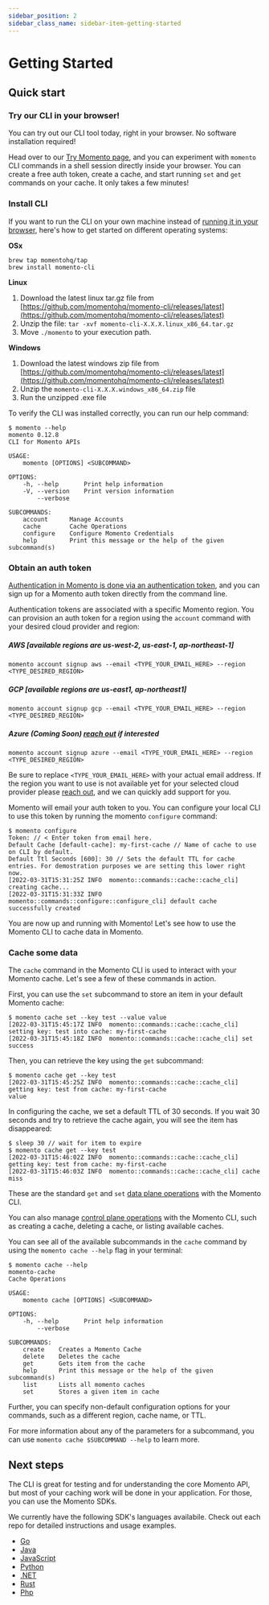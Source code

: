 ```yaml
---
sidebar_position: 2
sidebar_class_name: sidebar-item-getting-started
---
```


# Getting Started

## Quick start

### Try our CLI in your browser!

You can try out our CLI tool today, right in your browser.  No software installation required!

Head over to our [Try Momento page](https://www.gomomento.com/try-momento-for-free), and
you can experiment with `momento` CLI commands in a shell session directly inside your browser.
You can create a free auth token, create a cache, and start running `set` and `get` commands
on your cache.  It only takes a few minutes!

### Install CLI

If you want to run the CLI on your own machine instead of [running it in your browser](#try-our-cli-in-your-browser),
here's how to get started on different operating systems:

**OSx**

```
brew tap momentohq/tap
brew install momento-cli
```

**Linux**

1. Download the latest linux tar.gz file from [https://github.com/momentohq/momento-cli/releases/latest](https://github.com/momentohq/momento-cli/releases/latest)
2. Unzip the file: `tar -xvf momento-cli-X.X.X.linux_x86_64.tar.gz`
3. Move `./momento` to your execution path.

**Windows**

1. Download the latest windows zip file from [https://github.com/momentohq/momento-cli/releases/latest](https://github.com/momentohq/momento-cli/releases/latest)
2. Unzip the `momento-cli-X.X.X.windows_x86_64.zip` file
3. Run the unzipped .exe file

To verify the CLI was installed correctly, you can run our help command:

```
$ momento --help
momento 0.12.8
CLI for Momento APIs

USAGE:
    momento [OPTIONS] <SUBCOMMAND>

OPTIONS:
    -h, --help       Print help information
    -V, --version    Print version information
        --verbose

SUBCOMMANDS:
    account      Manage Accounts
    cache        Cache Operations
    configure    Configure Momento Credentials
    help         Print this message or the help of the given subcommand(s)
```

### Obtain an auth token

[Authentication in Momento is done via an authentication token](./how-it-works/momento-concepts#authentication-token), and you can sign up for a Momento auth token directly from the command line.

Authentication tokens are associated with a specific Momento region. You can provision an auth token for a region using the `account` command with your desired cloud provider and region:

##### AWS [available regions are us-west-2, us-east-1, ap-northeast-1]

```console
momento account signup aws --email <TYPE_YOUR_EMAIL_HERE> --region <TYPE_DESIRED_REGION>
```

##### GCP [available regions are us-east1, ap-northeast1]

```console
momento account signup gcp --email <TYPE_YOUR_EMAIL_HERE> --region <TYPE_DESIRED_REGION>
```

##### Azure (Coming Soon) [reach out](https://calendly.com/momento-meeting) if interested

```console
momento account signup azure --email <TYPE_YOUR_EMAIL_HERE> --region <TYPE_DESIRED_REGION>
```

Be sure to replace `<TYPE_YOUR_EMAIL_HERE>` with your actual email address. If the region you want to use is not available yet for your selected cloud provider please [reach out](https://calendly.com/momento-meeting), and we can quickly add support for you.

Momento will email your auth token to you. You can configure your local CLI to use this token by running the momento `configure` command:

```
$ momento configure
Token: // < Enter token from email here.
Default Cache [default-cache]: my-first-cache // Name of cache to use on CLI by default.
Default Ttl Seconds [600]: 30 // Sets the default TTL for cache entries. For demostration purposes we are setting this lower right now.
[2022-03-31T15:31:25Z INFO  momento::commands::cache::cache_cli] creating cache...
[2022-03-31T15:31:33Z INFO  momento::commands::configure::configure_cli] default cache successfully created
```

You are now up and running with Momento! Let's see how to use the Momento CLI to cache data in Momento.

### Cache some data

The `cache` command in the Momento CLI is used to interact with your Momento cache. Let's see a few of these commands in action.

First, you can use the `set` subcommand to store an item in your default Momento cache:

```
$ momento cache set --key test --value value
[2022-03-31T15:45:17Z INFO  momento::commands::cache::cache_cli] setting key: test into cache: my-first-cache
[2022-03-31T15:45:18Z INFO  momento::commands::cache::cache_cli] set success
```

Then, you can retrieve the key using the `get` subcommand:

```
$ momento cache get --key test
[2022-03-31T15:45:25Z INFO  momento::commands::cache::cache_cli] getting key: test from cache: my-first-cache
value
```

In configuring the cache, we set a default TTL of 30 seconds. If you wait 30 seconds and try to retrieve the cache again, you will see the item has disappeared:

```
$ sleep 30 // wait for item to expire
$ momento cache get --key test
[2022-03-31T15:46:02Z INFO  momento::commands::cache::cache_cli] getting key: test from cache: my-first-cache
[2022-03-31T15:46:03Z INFO  momento::commands::cache::cache_cli] cache miss
```

These are the standard `get` and `set` [data plane operations](./how-it-works/momento-concepts##data-plane-performant-cache-interactions) with the Momento CLI.

You can also manage [control plane operations](./how-it-works/momento-concepts#control-plane-simple-efficient-cache-management) with the Momento CLI, such as creating a cache, deleting a cache, or listing available caches.

You can see all of the available subcommands in the `cache` command by using the `momento cache --help` flag in your terminal:

```
$ momento cache --help
momento-cache
Cache Operations

USAGE:
    momento cache [OPTIONS] <SUBCOMMAND>

OPTIONS:
    -h, --help       Print help information
        --verbose

SUBCOMMANDS:
    create    Creates a Momento Cache
    delete    Deletes the cache
    get       Gets item from the cache
    help      Print this message or the help of the given subcommand(s)
    list      Lists all momento caches
    set       Stores a given item in cache
```

Further, you can specify non-default configuration options for your commands, such as a different region, cache name, or TTL.

For more information about any of the parameters for a subcommand, you can use `momento cache $SUBCOMMAND --help` to learn more.

## Next steps

The CLI is great for testing and for understanding the core Momento API, but most of your caching work will be done in your application. For those, you can use the Momento SDKs.

We currently have the following SDK's languages availabile. Check out each repo for detailed instructions and usage examples.

- [Go](https://github.com/momentohq/client-sdk-go)
- [Java](https://github.com/momentohq/client-sdk-java)
- [JavaScript](https://github.com/momentohq/client-sdk-javascript)
- [Python](https://github.com/momentohq/client-sdk-python)
- [.NET](https://github.com/momentohq/client-sdk-dotnet)
- [Rust](https://github.com/momentohq/client-sdk-rust)
- [Php](https://github.com/momentohq/client-sdk-php)
